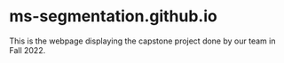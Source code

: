 # ms-segmentation.github.io

This is the webpage displaying the capstone project done by our team in Fall 2022.

